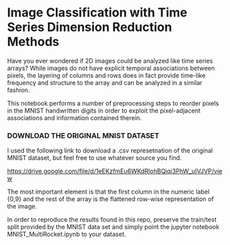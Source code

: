 # Image Classification with Time Series Dimension Reduction Methods

Have you ever wondered if 2D images could be analyzed like time series arrays?  While images do not have explicit temporal associations between pixels, the layering of columns and rows does in fact provide time-like frequency and structure to the array and can be analyzed in a similar fashion.

This notebook performs a number of preprocessing steps to reorder pixels in the MNIST handwritten digits in order to exploit the pixel-adjacent associations and information contained therein.  

### DOWNLOAD THE ORIGINAL MNIST DATASET

I used the following link to download a .csv represetnation of the original MNIST dataset, but feel free to use whatever source you find.

https://drive.google.com/file/d/1eEKzfmEu6WKdRlohBQiqi3PhW_uIVJVP/view

The most important element is that the first column in the numeric label {0,9} and the rest of the array is the flattened row-wise representation of the image.

In order to reproduce the results found in this repo, preserve the train/test split provided by the MNIST data set and simply point the jupyter notebook MNIST_MultiRocket.ipynb to your dataset.

